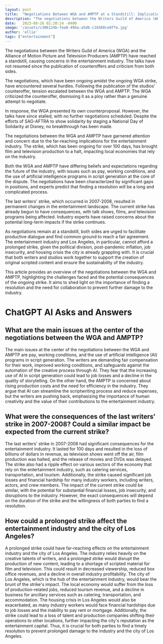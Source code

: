 ```yaml
---
layout: post
title:  "Negotiations Between WGA and AMPTP at a Standstill: Implications for the Entertainment Industry"
description: "The negotiations between the Writers Guild of America (WGA) and the Alliance of Motion Picture and Television Producers (AMPTP) have reached a standstill, causing concerns in the entertainment industry."
date:   2023-08-26 02:20:24 -0400
image: '/assets/c306124b-fea0-494a-a5d6-c18360ce0ffe.jpg'
author: 'ellie'
tags: ["entertainment"]
---
```


The negotiations between the Writers Guild of America (WGA) and the Alliance of Motion Picture and Television Producers (AMPTP) have reached a standstill, causing concerns in the entertainment industry. The talks have not resumed since the publication of counteroffers and criticism from both sides.

The negotiations, which have been ongoing amidst the ongoing WGA strike, have encountered several hurdles. Following the publication of the studios' counteroffer, tension escalated between the WGA and AMPTP. The WGA criticized the counteroffer, dismissing it as a ploy rather than a genuine attempt to negotiate.

In response, the WGA presented its own counterproposal. However, the talks have since stalled, with no further negotiations scheduled. Despite the efforts of SAG-AFTRA to show solidarity by staging a National Day of Solidarity at Disney, no breakthrough has been made.

The negotiations between the WGA and AMPTP have garnered attention and concern due to the far-reaching implications for the entertainment industry. The strike, which has been ongoing for over 100 days, has brought film and television production to a halt, impacting local economies that rely on the industry.

Both the WGA and AMPTP have differing beliefs and expectations regarding the future of the industry, with issues such as pay, working conditions, and the use of artificial intelligence programs in script generation at the core of the dispute. The negotiations have been characterized by significant gaps in positions, and experts predict that finding a resolution will be a long and complicated process.

The last writers' strike, which occurred in 2007-2008, resulted in permanent changes in the entertainment landscape. The current strike has already begun to have consequences, with talk shows, films, and television programs being affected. Industry experts have raised concerns about the potential long-term impacts if the strike continues.

As negotiations remain at a standstill, both sides are urged to facilitate productive dialogue and find common ground to reach a fair agreement. The entertainment industry and Los Angeles, in particular, cannot afford a prolonged strike, given the political division, post-pandemic inflation, job insecurity, and housing crisis the city is already grappling with. It is crucial that both writers and studios work together to support the creation of original scripted content and ensure the sustainability of the industry.

This article provides an overview of the negotiations between the WGA and AMPTP, highlighting the challenges faced and the potential consequences of the ongoing strike. It aims to shed light on the importance of finding a resolution and the need for collaboration to prevent further damage to the industry.


# ChatGPT AI Asks and Answers
## What are the main issues at the center of the negotiations between the WGA and AMPTP?
The main issues at the center of the negotiations between the WGA and AMPTP are pay, working conditions, and the use of artificial intelligence (AI) programs in script generation. The writers are demanding fair compensation for their work, improved working conditions, and safeguards against the automation of the creative process through AI. They fear that the increasing use of AI in script generation could lead to job losses and a decline in the quality of storytelling. On the other hand, the AMPTP is concerned about rising production costs and the need for efficiency in the industry. They argue that AI can streamline the scriptwriting process and reduce expenses, but the writers are pushing back, emphasizing the importance of human creativity and the value of their contributions to the entertainment industry.

## What were the consequences of the last writers' strike in 2007-2008? Could a similar impact be expected from the current strike?
The last writers' strike in 2007-2008 had significant consequences for the entertainment industry. It lasted for 100 days and resulted in the loss of billions of dollars in revenue, as television shows went off the air, film production was halted, and the release of movies and DVDs was delayed. The strike also had a ripple effect on various sectors of the economy that rely on the entertainment industry, such as catering services, transportation, and tourism. Additionally, the strike caused significant job losses and financial hardship for many industry workers, including writers, actors, and crew members. The impact of the current strike could be similar, with the potential for substantial financial losses, job insecurity, and disruptions to the industry. However, the exact consequences will depend on the duration of the strike and the willingness of both parties to find a resolution.

## How could a prolonged strike affect the entertainment industry and the city of Los Angeles?
A prolonged strike could have far-reaching effects on the entertainment industry and the city of Los Angeles. The industry relies heavily on the creative talents of writers, and a prolonged strike would disrupt the production of new content, leading to a shortage of scripted material for film and television. This could result in decreased viewership, reduced box office revenues, and a decline in overall industry profitability. The city of Los Angeles, which is the hub of the entertainment industry, would bear the brunt of the strike's impact. The local economy would suffer from the loss of production-related jobs, reduced tourism revenue, and a decline in business for ancillary services such as catering, transportation, and accommodation. The housing crisis in Los Angeles would also be exacerbated, as many industry workers would face financial hardships due to job losses and the inability to pay rent or mortgage. Additionally, the strike could lead to a loss of talent and production companies shifting their operations to other locations, further impacting the city's reputation as the entertainment capital. Thus, it is crucial for both parties to find a timely resolution to prevent prolonged damage to the industry and the city of Los Angeles.

